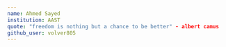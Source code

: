 ```yaml
---
name: Ahmed Sayed
institution: AAST 
quote: "freedom is nothing but a chance to be better" - albert camus
github_user: volver805
---
```

